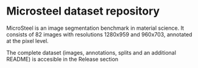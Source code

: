# Microsteel dataset repository
MicroSteel is an image segmentation benchmark in material science. It consists of 82 images with resolutions 1280x959 and 960x703, annotated at the pixel level.

The complete dataset (images, annotations, splits and an additional README) is accesible in the Release section
